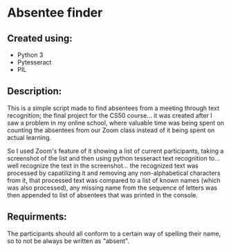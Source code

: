 # Absentee finder
## Created using:
- Python 3
- Pytesseract
- PIL

## Description:
This is a simple script made to find absentees from a meeting through text recognition; the final project for the CS50 course... it was created after I saw a problem in my online school, where valuable time was being spent on counting the absentees from our Zoom class instead of it being spent on actual learning.

So I used Zoom's feature of it showing a list of current participants, taking a screenshot of the list and then using python tesseract text recognition to... well recognize the text in the screenshot... the recognized text was processed by capatilizing it and removing any non-alphabetical characters from it, that processed text was compared to a list of known names (which was also processed), any missing name from the sequence of letters was then appended to list of absentees that was printed in the console.

## Requirments:
The participants should all conform to a certain way of spelling their name, so to not be always be written as "absent".
